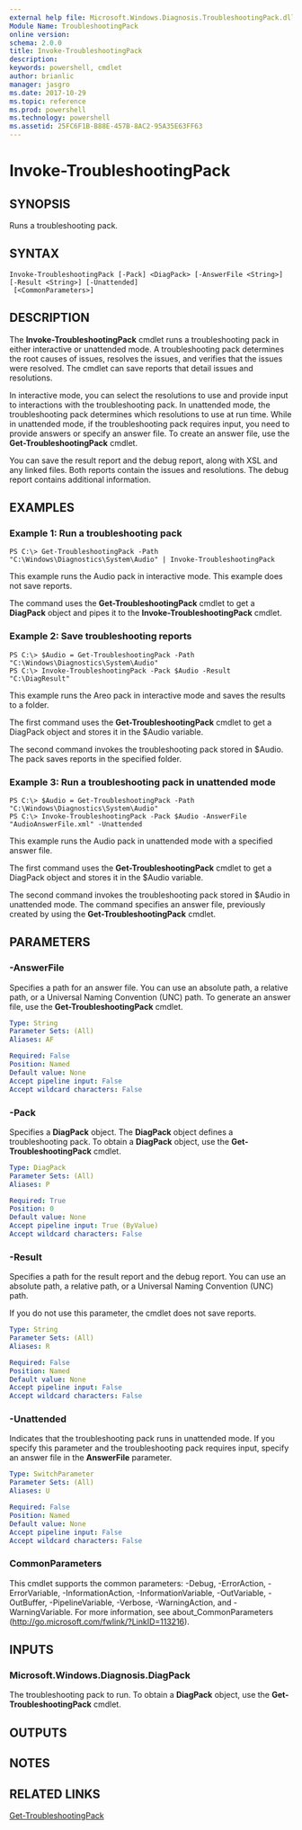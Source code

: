 ```yaml
---
external help file: Microsoft.Windows.Diagnosis.TroubleshootingPack.dll-Help.xml
Module Name: TroubleshootingPack
online version: 
schema: 2.0.0
title: Invoke-TroubleshootingPack
description: 
keywords: powershell, cmdlet
author: brianlic
manager: jasgro
ms.date: 2017-10-29
ms.topic: reference
ms.prod: powershell
ms.technology: powershell
ms.assetid: 25FC6F1B-B88E-457B-8AC2-95A35E63FF63
---
```


# Invoke-TroubleshootingPack

## SYNOPSIS
Runs a troubleshooting pack.

## SYNTAX

```
Invoke-TroubleshootingPack [-Pack] <DiagPack> [-AnswerFile <String>] [-Result <String>] [-Unattended]
 [<CommonParameters>]
```

## DESCRIPTION
The **Invoke-TroubleshootingPack** cmdlet runs a troubleshooting pack in either interactive or unattended mode.
A troubleshooting pack determines the root causes of issues, resolves the issues, and verifies that the issues were resolved.
The cmdlet can save reports that detail issues and resolutions.

In interactive mode, you can select the resolutions to use and provide input to interactions with the troubleshooting pack.
In unattended mode, the troubleshooting pack determines which resolutions to use at run time.
While in unattended mode, if the troubleshooting pack requires input, you need to provide answers or specify an answer file.
To create an answer file, use the **Get-TroubleshootingPack** cmdlet.

You can save the result report and the debug report, along with XSL and any linked files.
Both reports contain the issues and resolutions.
The debug report contains additional information.

## EXAMPLES

### Example 1: Run a troubleshooting pack
```
PS C:\> Get-TroubleshootingPack -Path "C:\Windows\Diagnostics\System\Audio" | Invoke-TroubleshootingPack
```

This example runs the Audio pack in interactive mode.
This example does not save reports.

The command uses the **Get-TroubleshootingPack** cmdlet to get a **DiagPack** object and pipes it to the **Invoke-TroubleshootingPack** cmdlet.

### Example 2: Save troubleshooting reports
```
PS C:\> $Audio = Get-TroubleshootingPack -Path "C:\Windows\Diagnostics\System\Audio"
PS C:\> Invoke-TroubleshootingPack -Pack $Audio -Result "C:\DiagResult"
```

This example runs the Areo pack in interactive mode and saves the results to a folder.

The first command uses the **Get-TroubleshootingPack** cmdlet to get a DiagPack object and stores it in the $Audio variable.

The second command invokes the troubleshooting pack stored in $Audio.
The pack saves reports in the specified folder.

### Example 3: Run a troubleshooting pack in unattended mode
```
PS C:\> $Audio = Get-TroubleshootingPack -Path "C:\Windows\Diagnostics\System\Audio"
PS C:\> Invoke-TroubleshootingPack -Pack $Audio -AnswerFile "AudioAnswerFile.xml" -Unattended
```

This example runs the Audio pack in unattended mode with a specified answer file.

The first command uses the **Get-TroubleshootingPack** cmdlet to get a DiagPack object and stores it in the $Audio variable.

The second command invokes the troubleshooting pack stored in $Audio in unattended mode.
The command specifies an answer file, previously created by using the **Get-TroubleshootingPack** cmdlet.

## PARAMETERS

### -AnswerFile
Specifies a path for an answer file.
You can use an absolute path, a relative path, or a Universal Naming Convention (UNC) path.
To generate an answer file, use the **Get-TroubleshootingPack** cmdlet.

```yaml
Type: String
Parameter Sets: (All)
Aliases: AF

Required: False
Position: Named
Default value: None
Accept pipeline input: False
Accept wildcard characters: False
```

### -Pack
Specifies a **DiagPack** object.
The **DiagPack** object defines a troubleshooting pack.
To obtain a **DiagPack** object, use the **Get-TroubleshootingPack** cmdlet.

```yaml
Type: DiagPack
Parameter Sets: (All)
Aliases: P

Required: True
Position: 0
Default value: None
Accept pipeline input: True (ByValue)
Accept wildcard characters: False
```

### -Result
Specifies a path for the result report and the debug report.
You can use an absolute path, a relative path, or a Universal Naming Convention (UNC) path.

If you do not use this parameter, the cmdlet does not save reports.

```yaml
Type: String
Parameter Sets: (All)
Aliases: R

Required: False
Position: Named
Default value: None
Accept pipeline input: False
Accept wildcard characters: False
```

### -Unattended
Indicates that the troubleshooting pack runs in unattended mode.
If you specify this parameter and the troubleshooting pack requires input, specify an answer file in the **AnswerFile** parameter.

```yaml
Type: SwitchParameter
Parameter Sets: (All)
Aliases: U

Required: False
Position: Named
Default value: None
Accept pipeline input: False
Accept wildcard characters: False
```

### CommonParameters
This cmdlet supports the common parameters: -Debug, -ErrorAction, -ErrorVariable, -InformationAction, -InformationVariable, -OutVariable, -OutBuffer, -PipelineVariable, -Verbose, -WarningAction, and -WarningVariable. For more information, see about_CommonParameters (http://go.microsoft.com/fwlink/?LinkID=113216).

## INPUTS

### Microsoft.Windows.Diagnosis.DiagPack
The troubleshooting pack to run.
To obtain a **DiagPack** object, use the **Get-TroubleshootingPack** cmdlet.

## OUTPUTS

## NOTES

## RELATED LINKS

[Get-TroubleshootingPack](./Get-TroubleshootingPack.md)

